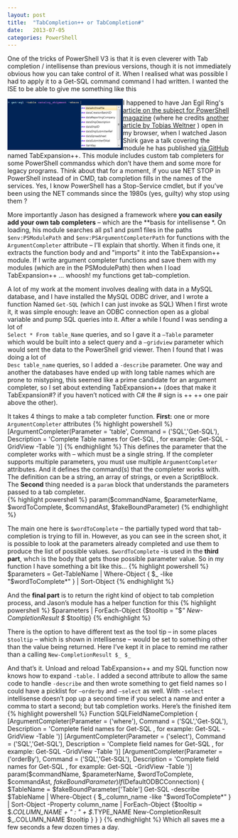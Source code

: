 ```yaml
---
layout: post
title:  "TabCompletion++ or TabCompletion#"
date:   2013-07-05
categories: PowerShell
--- 
```

One of the tricks of PowerShell V3 is that it is even cleverer with Tab completion / intellisense than previous versions, though it is not immediately obvious how you can take control of it.  When I realised what was possible I had to apply it to a Get-SQL command command I had written. I wanted the ISE to be able to give me something like this

<a href="/assets/tab-expansionISE.png"><img style="float:left;" alt="ISE Tab-Expansion" align="left" src="/assets/tab-expansionISE.png" width="260" height="115" /></a>

I happened to have Jan Egil Ring's [article on the subject for PowerShell magazine](http://www.powershellmagazine.com/2012/11/29/using-custom-argument-completers-in-powershell-3-0/) (where he credits [another article by Tobias Weltner](http://www.powertheshell.com/dynamicargumentcompletion/) ) open in my browser, when I watched Jason Shirk gave a talk covering the module he has published [via GitHub](https://github.com/lzybkr/TabExpansionPlusPlus) named TabExpansion++. This module includes custom tab completers for some PowerShell commandss which don’t have them and some more for legacy programs. Think about that for a moment, if you use NET STOP in PowerShell instead of in CMD, tab completion fills in the names of the services. Yes, I know PowerShell has a Stop-Service cmdlet, but if you’ve been using the NET commands since the 1980s (yes, guilty) why stop using them ?

More importantly Jason has designed a framework where **you can easily add your own tab completers** – which are the **basis for intellisense *. On loading, his module searches all ps1 and psm1 files in the paths `$env:PSModulePath` and `$env:PSArgumentCompleterPath` for functions with the `ArgumentCompleter` attribute – I’ll explain that shortly.  When it finds one, it extracts the function body and and "imports" it into the TabExpansion++ module. If I write argument completer functions and save them with my modules (which are in the PSModulePath) then when I load TabExpansion++ … whoosh! my functions get tab-completion.

A lot of my work at the moment involves dealing with data in a MySQL database, and I have installed the MySQL ODBC driver, and I wrote a function Named `Get-SQL` (which I can just invoke as SQL)
When I first wrote it, it was simple enough: leave an ODBC connection open as a global variable and pump SQL queries into it. After a while I found I was sending a lot of     
`Select * From table_Name` queries, and so I gave it a `–Table` parameter which would be built into a select query and a `–gridview` parameter which would sent the data to the PowerShell grid viewer. Then I found that I was doing a lot of     
`Desc table_name` queries, so I added a `-describe` parameter. One way and another the databases have ended up with long table names which are prone to mistyping, this seemed like a prime candidate for an argument completer, so I set about extending TabExpansion++ (does that make it TabExpansion#? if you haven’t noticed with C# the # sign is ++ ++ one pair above the other).

It takes 4 things to make a tab completer function. **First:** one or more `ArgumentCompleter` attributes
{% highlight powershell %}
[ArgumentCompleter(Parameter   = 'table',
                   Command     = ('SQL','Get-SQL'),
                   Description = 'Complete Table names for Get-SQL , for example: Get-SQL -GridView -Table ')]
{% endhighlight %}
This defines the parameter that the completer works with – which must be a single string. If the completer supports multiple parameters, you must use multiple `ArgumentCompleter` attributes. 
And it defines the command(s) that the completer works with. The definition can be a string, an array of strings, or even a ScriptBlock.     
The **Second** thing needed is a `param` block  that understands the parameters passed to a tab completer.    
{% highlight powershell %}
param($commandName, $parameterName, $wordToComplete, $commandAst, $fakeBoundParameter)
{% endhighlight %}

The main one here is `$wordToComplete` – the partially typed word that tab-completion is trying to fill in. However, as you can see in the screen shot, it is possible to look at the parameters already completed and use them to produce the list of possible values.
`$wordToComplete` -is used in the **third part**, whch is the body that gets those possible parameter value. So in my function I have something a bit like this…
{% highlight powershell %}
$parameters = Get-TableName | Where-Object { $_ -like "$wordToComplete*" } | Sort-Object
{% endhighlight %}

And the **final part** is to return the right kind of object to tab completion process, and Jason’s module has a helper function for this
{% highlight powershell %}
$parameters | ForEach-Object {$tooltip = "$_"
                              New-CompletionResult $_ $tooltip}
{% endhighlight %}

There is the option to have different text as the tool tip – in some places ``$tooltip`` – which is shown in intellisense – would be set to something other than the value being returned. Here I’ve kept it in place to remind me rather than a calling  `New-CompletionResult $_ $_`

And that’s it. Unload and reload TabExpansion++ and my SQL function now knows how to expand `-table.` I added a second attribute to allow the same code to handle `-describe` and then wrote something to get field names so I could have a picklist for `–orderby` and `–select` as well. With `-select` intellisense doesn’t pop up a second time if you select a name and enter a comma to start a second; but tab completion works. Here’s the finished item
{% highlight powershell %}
Function SQLFieldNameCompletion {
   [ArgumentCompleter(Parameter = ('where'),
                        Command = ('SQL','Get-SQL'),
                    Description = 'Complete field names for Get-SQL , for example: Get-SQL -GridView -Table ')]
   [ArgumentCompleter(Parameter = ('select'),
                        Command = ('SQL','Get-SQL'),
                    Description = 'Complete field names for Get-SQL , for example: Get-SQL -GridView -Table ')]
   [ArgumentCompleter(Parameter = ('orderBy'),
                        Command = ('SQL','Get-SQL'),
                    Description = 'Complete field names for Get-SQL , for example: Get-SQL -GridView -Table ')]
   param($commandName, $parameterName, $wordToComplete, $commandAst, $fakeBoundParameter)
   If ($DefaultODBCConnection) {
       $TableName = $fakeBoundParameter['Table']
       Get-SQL -describe $TableName | Where-Object { $_.column_name -like "$wordToComplete*" } | Sort-Object -Property column_name |
       ForEach-Object {$tooltip           = $_.COLUMN_NAME + " : " + $_.TYPE_NAME
                       New-CompletionResult $_.COLUMN_NAME $tooltip
       }
   }
}
{% endhighlight %}
Which all saves me a few seconds a few dozen times a day.